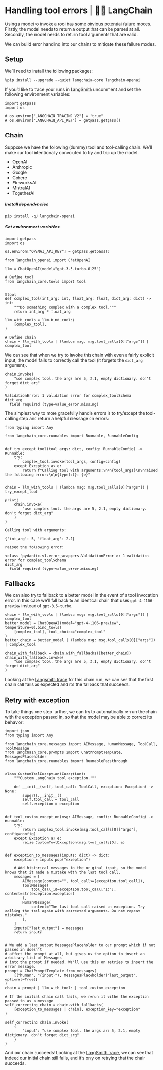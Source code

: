 # Handling tool errors | 🦜️🔗 LangChain
Using a model to invoke a tool has some obvious potential failure modes. Firstly, the model needs to return a output that can be parsed at all. Secondly, the model needs to return tool arguments that are valid.

We can build error handling into our chains to mitigate these failure modes.

Setup[​](#setup "Direct link to Setup")
---------------------------------------

We’ll need to install the following packages:

```
%pip install --upgrade --quiet langchain-core langchain-openai

```


If you’d like to trace your runs in [LangSmith](https://python.langchain.com/docs/langsmith/) uncomment and set the following environment variables:

```
import getpass
import os

# os.environ["LANGCHAIN_TRACING_V2"] = "true"
# os.environ["LANGCHAIN_API_KEY"] = getpass.getpass()

```


Chain[​](#chain "Direct link to Chain")
---------------------------------------

Suppose we have the following (dummy) tool and tool-calling chain. We’ll make our tool intentionally convoluted to try and trip up the model.

*   OpenAI
*   Anthropic
*   Google
*   Cohere
*   FireworksAI
*   MistralAI
*   TogetherAI

##### Install dependencies

```
pip install -qU langchain-openai

```


##### Set environment variables

```
import getpass
import os

os.environ["OPENAI_API_KEY"] = getpass.getpass()

```


```
from langchain_openai import ChatOpenAI

llm = ChatOpenAI(model="gpt-3.5-turbo-0125")

```


```
# Define tool
from langchain_core.tools import tool


@tool
def complex_tool(int_arg: int, float_arg: float, dict_arg: dict) -> int:
    """Do something complex with a complex tool."""
    return int_arg * float_arg

```


```
llm_with_tools = llm.bind_tools(
    [complex_tool],
)

```


```
# Define chain
chain = llm_with_tools | (lambda msg: msg.tool_calls[0]["args"]) | complex_tool

```


We can see that when we try to invoke this chain with even a fairly explicit input, the model fails to correctly call the tool (it forgets the `dict_arg` argument).

```
chain.invoke(
    "use complex tool. the args are 5, 2.1, empty dictionary. don't forget dict_arg"
)

```


```
ValidationError: 1 validation error for complex_toolSchema
dict_arg
  field required (type=value_error.missing)

```


The simplest way to more gracefully handle errors is to try/except the tool-calling step and return a helpful message on errors:

```
from typing import Any

from langchain_core.runnables import Runnable, RunnableConfig


def try_except_tool(tool_args: dict, config: RunnableConfig) -> Runnable:
    try:
        complex_tool.invoke(tool_args, config=config)
    except Exception as e:
        return f"Calling tool with arguments:\n\n{tool_args}\n\nraised the following error:\n\n{type(e)}: {e}"


chain = llm_with_tools | (lambda msg: msg.tool_calls[0]["args"]) | try_except_tool

```


```
print(
    chain.invoke(
        "use complex tool. the args are 5, 2.1, empty dictionary. don't forget dict_arg"
    )
)

```


```
Calling tool with arguments:

{'int_arg': 5, 'float_arg': 2.1}

raised the following error:

<class 'pydantic.v1.error_wrappers.ValidationError'>: 1 validation error for complex_toolSchema
dict_arg
  field required (type=value_error.missing)

```


Fallbacks[​](#fallbacks "Direct link to Fallbacks")
---------------------------------------------------

We can also try to fallback to a better model in the event of a tool invocation error. In this case we’ll fall back to an identical chain that uses `gpt-4-1106-preview` instead of `gpt-3.5-turbo`.

```
chain = llm_with_tools | (lambda msg: msg.tool_calls[0]["args"]) | complex_tool
better_model = ChatOpenAI(model="gpt-4-1106-preview", temperature=0).bind_tools(
    [complex_tool], tool_choice="complex_tool"
)
better_chain = better_model | (lambda msg: msg.tool_calls[0]["args"]) | complex_tool

chain_with_fallback = chain.with_fallbacks([better_chain])
chain_with_fallback.invoke(
    "use complex tool. the args are 5, 2.1, empty dictionary. don't forget dict_arg"
)

```


Looking at the [Langsmith trace](https://smith.langchain.com/public/00e91fc2-e1a4-4b0f-a82e-e6b3119d196c/r) for this chain run, we can see that the first chain call fails as expected and it’s the fallback that succeeds.

Retry with exception[​](#retry-with-exception "Direct link to Retry with exception")
------------------------------------------------------------------------------------

To take things one step further, we can try to automatically re-run the chain with the exception passed in, so that the model may be able to correct its behavior:

```
import json
from typing import Any

from langchain_core.messages import AIMessage, HumanMessage, ToolCall, ToolMessage
from langchain_core.prompts import ChatPromptTemplate, MessagesPlaceholder
from langchain_core.runnables import RunnablePassthrough


class CustomToolException(Exception):
    """Custom LangChain tool exception."""

    def __init__(self, tool_call: ToolCall, exception: Exception) -> None:
        super().__init__()
        self.tool_call = tool_call
        self.exception = exception


def tool_custom_exception(msg: AIMessage, config: RunnableConfig) -> Runnable:
    try:
        return complex_tool.invoke(msg.tool_calls[0]["args"], config=config)
    except Exception as e:
        raise CustomToolException(msg.tool_calls[0], e)


def exception_to_messages(inputs: dict) -> dict:
    exception = inputs.pop("exception")

    # Add historical messages to the original input, so the model knows that it made a mistake with the last tool call.
    messages = [
        AIMessage(content="", tool_calls=[exception.tool_call]),
        ToolMessage(
            tool_call_id=exception.tool_call["id"], content=str(exception.exception)
        ),
        HumanMessage(
            content="The last tool call raised an exception. Try calling the tool again with corrected arguments. Do not repeat mistakes."
        ),
    ]
    inputs["last_output"] = messages
    return inputs


# We add a last_output MessagesPlaceholder to our prompt which if not passed in doesn't
# affect the prompt at all, but gives us the option to insert an arbitrary list of Messages
# into the prompt if needed. We'll use this on retries to insert the error message.
prompt = ChatPromptTemplate.from_messages(
    [("human", "{input}"), MessagesPlaceholder("last_output", optional=True)]
)
chain = prompt | llm_with_tools | tool_custom_exception

# If the initial chain call fails, we rerun it withe the exception passed in as a message.
self_correcting_chain = chain.with_fallbacks(
    [exception_to_messages | chain], exception_key="exception"
)

```


```
self_correcting_chain.invoke(
    {
        "input": "use complex tool. the args are 5, 2.1, empty dictionary. don't forget dict_arg"
    }
)

```


And our chain succeeds! Looking at the [LangSmith trace](https://smith.langchain.com/public/c11e804c-e14f-4059-bd09-64766f999c14/r), we can see that indeed our initial chain still fails, and it’s only on retrying that the chain succeeds.
